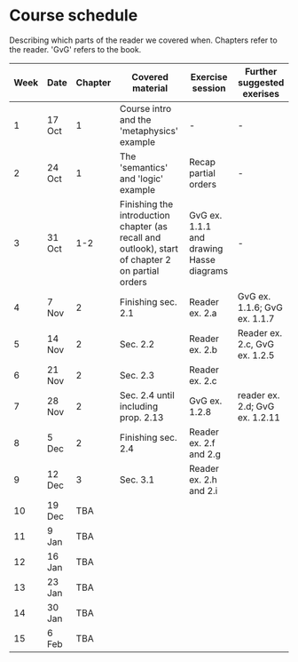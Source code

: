 # Course schedule

Describing which parts of the reader we covered when. Chapters refer to the reader. 'GvG' refers to the book.

Week | Date | Chapter | Covered material | Exercise session | Further suggested exerises
---  | ---  | ---     | ---              | ---              | --- 
1 | 17 Oct | 1 | Course intro and the 'metaphysics' example | -  | - 
2 | 24 Oct | 1 | The 'semantics' and 'logic' example | Recap partial orders | -
3 | 31 Oct | 1-2 | Finishing the introduction chapter (as recall and outlook), start of chapter 2 on partial orders | GvG ex. 1.1.1 and drawing Hasse diagrams | -
4 | 7 Nov  | 2 | Finishing sec. 2.1 | Reader ex. 2.a | GvG ex. 1.1.6; GvG ex. 1.1.7 
5 | 14 Nov | 2 | Sec. 2.2 | Reader ex. 2.b | Reader ex. 2.c, GvG ex. 1.2.5
6 | 21 Nov | 2 | Sec. 2.3 | Reader ex. 2.c | 
7 | 28 Nov | 2 | Sec. 2.4 until including prop. 2.13 | GvG ex. 1.2.8 | reader ex. 2.d; GvG ex. 1.2.11  
8 | 5 Dec  | 2 | Finishing sec. 2.4 | Reader ex. 2.f and 2.g  |  
9 | 12 Dec | 3 | Sec. 3.1 | Reader ex. 2.h and 2.i |  
10| 19 Dec | TBA |  |  
11|  9 Jan | TBA |  |  
12| 16 Jan | TBA |  |  
13| 23 Jan | TBA |  |  
14| 30 Jan | TBA |  |  
15| 6 Feb  | TBA |  |   
